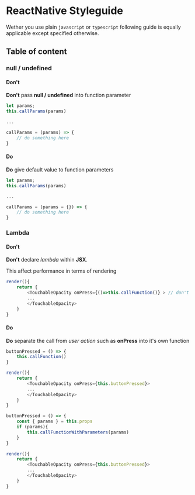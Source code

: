 # ReactNative Styleguide

Wether you use plain `javascript` or `typescript` following guide is equally applicable except specified otherwise.

## Table of content

### null / undefined

#### Don't

**Don't** pass **null / undefined** into function parameter

```js
let params;
this.callParams(params)

...

callParams = (params) => {
    // do something here
}
```

#### Do

**Do** give default value to function parameters

```js
let params;
this.callParams(params)

...

callParams = (params = {}) => {
    // do something here
}
```

### Lambda

#### Don't

**Don't** declare _lambda_ within **JSX**.

This affect performance in terms of rendering

```js
render(){
    return {
        <TouchableOpacity onPress={()=>this.callFunction()} > // don't do this
        ...
        </TouchableOpacity>
    }
}
```

#### Do

**Do** separate the call from _user action_ such as **onPress** into it's own function

```js
buttonPressed = () => {
    this.callFunction()
}

render(){
    return {
        <TouchableOpacity onPress={this.buttonPressed}>
        ...
        </TouchableOpacity>
    }
}
```

```js
buttonPressed = () => {
    const { params } = this.props
    if (params){
        this.callFunctionWithParameters(params)
    }
}

render(){
    return {
        <TouchableOpacity onPress={this.buttonPressed}>
        ...
        </TouchableOpacity>
    }
}
```
